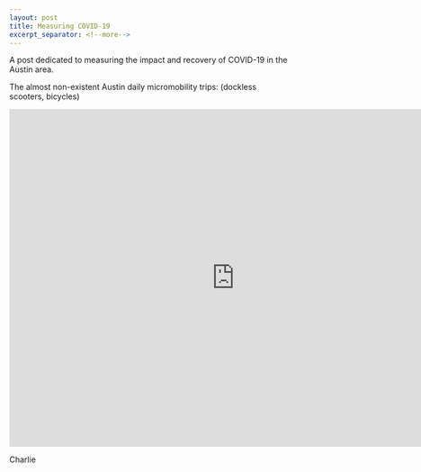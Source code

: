 ```yaml
---
layout: post
title: Measuring COVID-19
excerpt_separator: <!--more-->
---
```


A post dedicated to measuring the impact and recovery of COVID-19 in the Austin area. 

<!--more-->

The almost non-existent Austin daily micromobility trips: (dockless scooters, bicycles)

<iframe src="https://data.austintexas.gov/dataset/Covid19/itua-eeeq/embed?width=800&height=600" width="800" height="600" style="border:0; padding: 0; margin: 0;"></iframe>


Charlie
